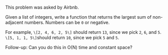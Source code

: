 This problem was asked by Airbnb.

Given a list of integers, write a function that returns the largest sum of non-adjacent numbers. Numbers can be `0` or negative.

For example, `\[2, 4, 6, 2, 5\]` should return `13`, since we pick `2`, `6`, and `5`. `\[5, 1, 1, 5\]`should return `10`, since we pick `5` and `5`.

Follow-up: Can you do this in O(N) time and constant space?